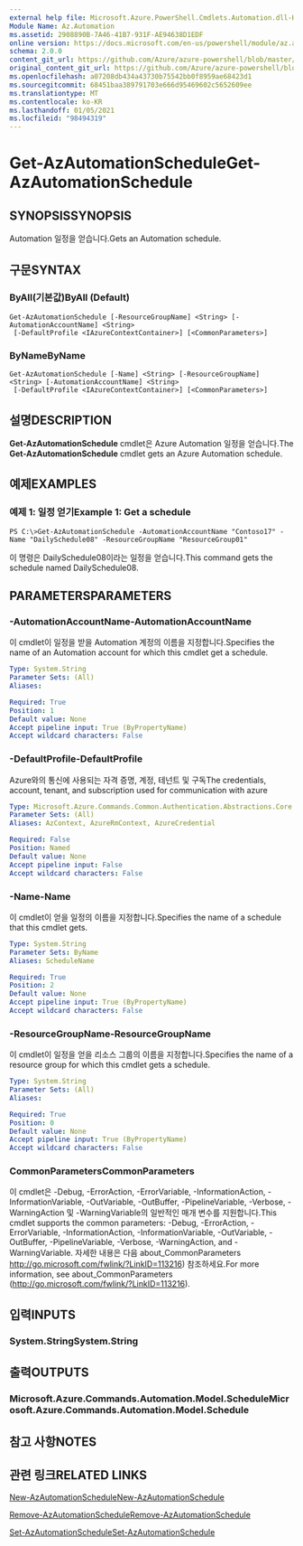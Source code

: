 ```yaml
---
external help file: Microsoft.Azure.PowerShell.Cmdlets.Automation.dll-Help.xml
Module Name: Az.Automation
ms.assetid: 2908890B-7A46-41B7-931F-AE94638D1EDF
online version: https://docs.microsoft.com/en-us/powershell/module/az.automation/get-azautomationschedule
schema: 2.0.0
content_git_url: https://github.com/Azure/azure-powershell/blob/master/src/Automation/Automation/help/Get-AzAutomationSchedule.md
original_content_git_url: https://github.com/Azure/azure-powershell/blob/master/src/Automation/Automation/help/Get-AzAutomationSchedule.md
ms.openlocfilehash: a07208db434a43730b75542bb0f8959ae68423d1
ms.sourcegitcommit: 68451baa389791703e666d95469602c5652609ee
ms.translationtype: MT
ms.contentlocale: ko-KR
ms.lasthandoff: 01/05/2021
ms.locfileid: "98494319"
---
```

# <span data-ttu-id="b2b25-101">Get-AzAutomationSchedule</span><span class="sxs-lookup"><span data-stu-id="b2b25-101">Get-AzAutomationSchedule</span></span>

## <span data-ttu-id="b2b25-102">SYNOPSIS</span><span class="sxs-lookup"><span data-stu-id="b2b25-102">SYNOPSIS</span></span>
<span data-ttu-id="b2b25-103">Automation 일정을 얻습니다.</span><span class="sxs-lookup"><span data-stu-id="b2b25-103">Gets an Automation schedule.</span></span>

## <span data-ttu-id="b2b25-104">구문</span><span class="sxs-lookup"><span data-stu-id="b2b25-104">SYNTAX</span></span>

### <span data-ttu-id="b2b25-105">ByAll(기본값)</span><span class="sxs-lookup"><span data-stu-id="b2b25-105">ByAll (Default)</span></span>
```
Get-AzAutomationSchedule [-ResourceGroupName] <String> [-AutomationAccountName] <String>
 [-DefaultProfile <IAzureContextContainer>] [<CommonParameters>]
```

### <span data-ttu-id="b2b25-106">ByName</span><span class="sxs-lookup"><span data-stu-id="b2b25-106">ByName</span></span>
```
Get-AzAutomationSchedule [-Name] <String> [-ResourceGroupName] <String> [-AutomationAccountName] <String>
 [-DefaultProfile <IAzureContextContainer>] [<CommonParameters>]
```

## <span data-ttu-id="b2b25-107">설명</span><span class="sxs-lookup"><span data-stu-id="b2b25-107">DESCRIPTION</span></span>
<span data-ttu-id="b2b25-108">**Get-AzAutomationSchedule** cmdlet은 Azure Automation 일정을 얻습니다.</span><span class="sxs-lookup"><span data-stu-id="b2b25-108">The **Get-AzAutomationSchedule** cmdlet gets an Azure Automation schedule.</span></span>

## <span data-ttu-id="b2b25-109">예제</span><span class="sxs-lookup"><span data-stu-id="b2b25-109">EXAMPLES</span></span>

### <span data-ttu-id="b2b25-110">예제 1: 일정 얻기</span><span class="sxs-lookup"><span data-stu-id="b2b25-110">Example 1: Get a schedule</span></span>
```
PS C:\>Get-AzAutomationSchedule -AutomationAccountName "Contoso17" -Name "DailySchedule08" -ResourceGroupName "ResourceGroup01"
```

<span data-ttu-id="b2b25-111">이 명령은 DailySchedule08이라는 일정을 얻습니다.</span><span class="sxs-lookup"><span data-stu-id="b2b25-111">This command gets the schedule named DailySchedule08.</span></span>

## <span data-ttu-id="b2b25-112">PARAMETERS</span><span class="sxs-lookup"><span data-stu-id="b2b25-112">PARAMETERS</span></span>

### <span data-ttu-id="b2b25-113">-AutomationAccountName</span><span class="sxs-lookup"><span data-stu-id="b2b25-113">-AutomationAccountName</span></span>
<span data-ttu-id="b2b25-114">이 cmdlet이 일정을 받을 Automation 계정의 이름을 지정합니다.</span><span class="sxs-lookup"><span data-stu-id="b2b25-114">Specifies the name of an Automation account for which this cmdlet get a schedule.</span></span>

```yaml
Type: System.String
Parameter Sets: (All)
Aliases:

Required: True
Position: 1
Default value: None
Accept pipeline input: True (ByPropertyName)
Accept wildcard characters: False
```

### <span data-ttu-id="b2b25-115">-DefaultProfile</span><span class="sxs-lookup"><span data-stu-id="b2b25-115">-DefaultProfile</span></span>
<span data-ttu-id="b2b25-116">Azure와의 통신에 사용되는 자격 증명, 계정, 테넌트 및 구독</span><span class="sxs-lookup"><span data-stu-id="b2b25-116">The credentials, account, tenant, and subscription used for communication with azure</span></span>

```yaml
Type: Microsoft.Azure.Commands.Common.Authentication.Abstractions.Core.IAzureContextContainer
Parameter Sets: (All)
Aliases: AzContext, AzureRmContext, AzureCredential

Required: False
Position: Named
Default value: None
Accept pipeline input: False
Accept wildcard characters: False
```

### <span data-ttu-id="b2b25-117">-Name</span><span class="sxs-lookup"><span data-stu-id="b2b25-117">-Name</span></span>
<span data-ttu-id="b2b25-118">이 cmdlet이 얻을 일정의 이름을 지정합니다.</span><span class="sxs-lookup"><span data-stu-id="b2b25-118">Specifies the name of a schedule that this cmdlet gets.</span></span>

```yaml
Type: System.String
Parameter Sets: ByName
Aliases: ScheduleName

Required: True
Position: 2
Default value: None
Accept pipeline input: True (ByPropertyName)
Accept wildcard characters: False
```

### <span data-ttu-id="b2b25-119">-ResourceGroupName</span><span class="sxs-lookup"><span data-stu-id="b2b25-119">-ResourceGroupName</span></span>
<span data-ttu-id="b2b25-120">이 cmdlet이 일정을 얻을 리소스 그룹의 이름을 지정합니다.</span><span class="sxs-lookup"><span data-stu-id="b2b25-120">Specifies the name of a resource group for which this cmdlet gets a schedule.</span></span>

```yaml
Type: System.String
Parameter Sets: (All)
Aliases:

Required: True
Position: 0
Default value: None
Accept pipeline input: True (ByPropertyName)
Accept wildcard characters: False
```

### <span data-ttu-id="b2b25-121">CommonParameters</span><span class="sxs-lookup"><span data-stu-id="b2b25-121">CommonParameters</span></span>
<span data-ttu-id="b2b25-122">이 cmdlet은 -Debug, -ErrorAction, -ErrorVariable, -InformationAction, -InformationVariable, -OutVariable, -OutBuffer, -PipelineVariable, -Verbose, -WarningAction 및 -WarningVariable의 일반적인 매개 변수를 지원합니다.</span><span class="sxs-lookup"><span data-stu-id="b2b25-122">This cmdlet supports the common parameters: -Debug, -ErrorAction, -ErrorVariable, -InformationAction, -InformationVariable, -OutVariable, -OutBuffer, -PipelineVariable, -Verbose, -WarningAction, and -WarningVariable.</span></span> <span data-ttu-id="b2b25-123">자세한 내용은 다음 about_CommonParameters http://go.microsoft.com/fwlink/?LinkID=113216) 참조하세요.</span><span class="sxs-lookup"><span data-stu-id="b2b25-123">For more information, see about_CommonParameters (http://go.microsoft.com/fwlink/?LinkID=113216).</span></span>

## <span data-ttu-id="b2b25-124">입력</span><span class="sxs-lookup"><span data-stu-id="b2b25-124">INPUTS</span></span>

### <span data-ttu-id="b2b25-125">System.String</span><span class="sxs-lookup"><span data-stu-id="b2b25-125">System.String</span></span>

## <span data-ttu-id="b2b25-126">출력</span><span class="sxs-lookup"><span data-stu-id="b2b25-126">OUTPUTS</span></span>

### <span data-ttu-id="b2b25-127">Microsoft.Azure.Commands.Automation.Model.Schedule</span><span class="sxs-lookup"><span data-stu-id="b2b25-127">Microsoft.Azure.Commands.Automation.Model.Schedule</span></span>

## <span data-ttu-id="b2b25-128">참고 사항</span><span class="sxs-lookup"><span data-stu-id="b2b25-128">NOTES</span></span>

## <span data-ttu-id="b2b25-129">관련 링크</span><span class="sxs-lookup"><span data-stu-id="b2b25-129">RELATED LINKS</span></span>

[<span data-ttu-id="b2b25-130">New-AzAutomationSchedule</span><span class="sxs-lookup"><span data-stu-id="b2b25-130">New-AzAutomationSchedule</span></span>](./New-AzAutomationSchedule.md)

[<span data-ttu-id="b2b25-131">Remove-AzAutomationSchedule</span><span class="sxs-lookup"><span data-stu-id="b2b25-131">Remove-AzAutomationSchedule</span></span>](./Remove-AzAutomationSchedule.md)

[<span data-ttu-id="b2b25-132">Set-AzAutomationSchedule</span><span class="sxs-lookup"><span data-stu-id="b2b25-132">Set-AzAutomationSchedule</span></span>](./Set-AzAutomationSchedule.md)


